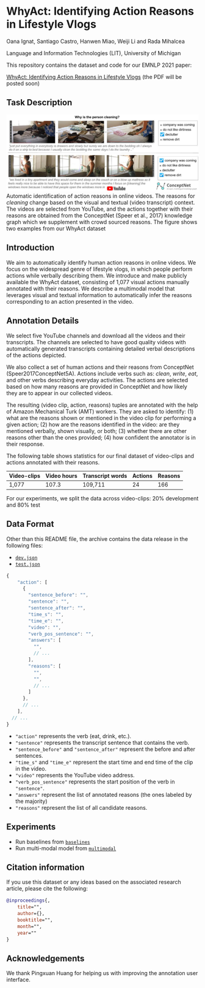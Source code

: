 WhyAct: Identifying Action Reasons in Lifestyle Vlogs
=================================================================================
Oana Ignat, Santiago Castro, Hanwen Miao, Weiji Li and Rada Mihalcea

Language and Information Technologies (LIT), University of Michigan

This repository contains the dataset and code for our EMNLP 2021 paper:

[WhyAct: Identifying Action Reasons in Lifestyle Vlogs](TODO) (the PDF will be posted soon)

## Task Description

![Example instance](images/task_description.jpg)
Automatic  identification of action reasons in online videos. 
The reasons for *cleaning* change based on the visual and textual (video transcript) context. 
The videos are selected from YouTube, and the actions together with their reasons are obtained
from the ConceptNet (Speer et al., 2017) knowledge graph which we supplement with crowd sourced reasons.
The figure shows two examples from our WhyAct dataset

## Introduction

We aim to automatically identify human action reasons in online videos. 
We focus on the widespread genre of lifestyle vlogs, in which people perform actions while verbally describing them. 
We introduce and make publicly available the WhyAct dataset, consisting of 1,077 visual actions manually annotated with 
their reasons. We describe a multimodal model that leverages visual and textual information 
to automatically infer the reasons corresponding to an action presented in the video.

## Annotation Details

We select five YouTube channels and download all the videos and their transcripts. The channels are selected to have good quality videos with automatically generated transcripts containing detailed verbal descriptions of the actions depicted.

We also collect a set of human actions and their reasons from ConceptNet (Speer2017ConceptNet5A). Actions include verbs such as: *clean*, *write*, *eat*, and other verbs describing everyday activities. 
The actions are selected based on how many reasons are provided in ConceptNet and how likely they are to appear in our collected videos.

The resulting (video clip, action, reasons) tuples are annotated with the help of Amazon Mechanical Turk (AMT) workers. They are asked to identify: (1) what are the reasons shown or mentioned in the video clip for performing a given action; (2) how are the reasons  identified in the video: are they mentioned verbally, shown visually, or both; (3) whether there are other reasons other than the ones provided; (4) how confident the annotator is in their response.

The following table shows statistics for our final dataset of video-clips and actions annotated with their reasons.


Video-clips | Video hours | Transcript words | Actions | Reasons |
------------ | ------------- | ------------- | ------------- | -------------
1,077 | 107.3 | 109,711 | 24 | 166 |

For our experiments, we split the data across video-clips: 20% development and 80% test

## Data Format

Other than this README file, the archive contains the data release in the following files:

+ [`dev.json`](data/test.json) 
+ [`test.json`](data/dev.json) 

```js
{
    "action": [
      {
        "sentence_before": "",
        "sentence": "",
        "sentence_after": "",
        "time_s": "",
        "time_e": "",
        "video": "",
        "verb_pos_sentence": "",
        "answers": [
          "",
          // ...
        ],
        "reasons": [
          "",
          "",
          // ...
        ]
      },
      // ...
    ],
  // ...
}

```

+ `"action"` represents the verb (eat, drink, etc.).
+ `"sentence"` represents the transcript sentence that contains the verb.
+ `"sentence_before"` and `"sentence_after"` represent the before and after sentences.
+ `"time_s"` and `"time_e"` represent the start time and end time of the clip in the video.
+ `"video"` represents the YouTube video address.
+ `"verb_pos_sentence"` represents the start position of the verb in `"sentence"`.
+ `"answers"` represent the list of annotated reasons (the ones labeled by the majority)
+ `"reasons"` represent the list of all candidate reasons.

## Experiments
+ Run baselines from [`baselines`](baselines.py) 
+ Run multi-modal model from [`multimodal`](https://github.com/bryant1410/intention-fitb)

## Citation information
If you use this dataset or any ideas based on the associated research article, please cite the following:

```bibtex
@inproceedings{,
    title="",
    author={},
    booktitle="",
    month="",
    year=""
}
```

## Acknowledgements

We thank Pingxuan Huang for helping us with improving the annotation user interface.
